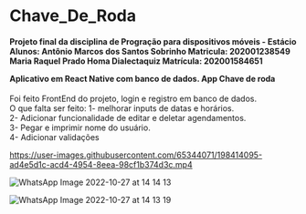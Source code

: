 # Chave_De_Roda

<h4>
Projeto final da disciplina de Progração para dispositivos móveis - Estácio 
        <br/>
Alunos: Antônio Marcos dos Santos Sobrinho Matricula: 202001238549 <br/>
        Maria Raquel Prado Homa Dialectaquiz Matrícula: 202001584651
        

Aplicativo em React Native com banco de dados.
App Chave de roda
</h4>
Foi feito FrontEnd do projeto, login e registro em banco de dados.<br/>
O que falta ser feito: 
1- melhorar inputs de datas e horários.<br/>
2- Adicionar funcionalidade de editar e deletar agendamentos.<br/>
3- Pegar e imprimir nome do usuário.<br/>
4- Adicionar validações<br/>



https://user-images.githubusercontent.com/65344071/198414095-ad4e5d1c-acd4-4954-8eea-98cf1b374d3c.mp4

![WhatsApp Image 2022-10-27 at 14 14 13](https://user-images.githubusercontent.com/65344071/198414120-93473787-f03c-46f0-8925-8b8fade3168a.jpeg)

![WhatsApp Image 2022-10-27 at 14 13 19](https://user-images.githubusercontent.com/65344071/198414130-04cc69e5-6a6c-452f-8182-f824670024ae.jpeg)
